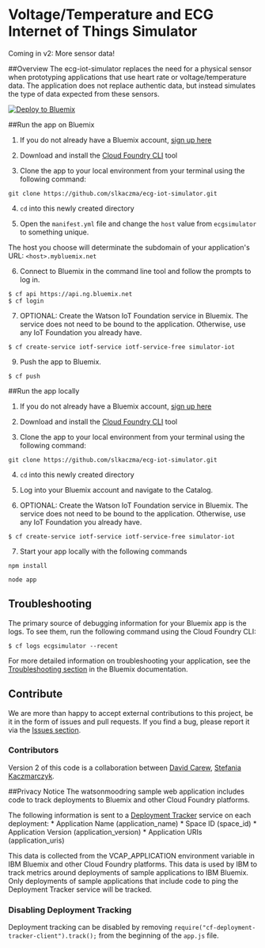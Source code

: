 # Voltage/Temperature and ECG Internet of Things Simulator

Coming in v2: More sensor data!

##Overview
The ecg-iot-simulator replaces the need for a physical sensor when prototyping applications that use heart rate or voltage/temperature data. The application does not replace authentic data, but instead simulates the type of data expected from these sensors. 

[![Deploy to Bluemix](https://bluemix.net/deploy/button.png)](https://bluemix.net/deploy?repository=https://github.com/slkaczma/ecg-iot-simulator)

##Run the app on Bluemix
1. If you do not already have a Bluemix account, [sign up here](https://console.ng.bluemix.net/registration/)

2. Download and install the [Cloud Foundry CLI](https://github.com/cloudfoundry/cli/releases) tool

3. Clone the app to your local environment from your terminal using the following command:

  ```
  git clone https://github.com/slkaczma/ecg-iot-simulator.git
  ```

4. `cd` into this newly created directory

5. Open the `manifest.yml` file and change the `host` value from `ecgsimulator` to something unique.

  The host you choose will determinate the subdomain of your application's URL:  `<host>.mybluemix.net`

6. Connect to Bluemix in the command line tool and follow the prompts to log in.

  ```
  $ cf api https://api.ng.bluemix.net
  $ cf login
  ```
  
7. OPTIONAL: Create the Watson IoT Foundation service in Bluemix. The service does not need to be bound to the application. Otherwise, use any IoT Foundation you already have. 

  ```
  $ cf create-service iotf-service iotf-service-free simulator-iot
  ```
  
9. Push the app to Bluemix.

  ```
  $ cf push
  ```

##Run the app locally
1. If you do not already have a Bluemix account, [sign up here](https://console.ng.bluemix.net/registration/)

2. Download and install the [Cloud Foundry CLI](https://github.com/cloudfoundry/cli/releases) tool

3. Clone the app to your local environment from your terminal using the following command:

  ```
  git clone https://github.com/slkaczma/ecg-iot-simulator.git
  ```

4. `cd` into this newly created directory

5. Log into your Bluemix account and navigate to the Catalog.

6. OPTIONAL: Create the Watson IoT Foundation service in Bluemix. The service does not need to be bound to the application. Otherwise, use any IoT Foundation you already have. 

  ```
  $ cf create-service iotf-service iotf-service-free simulator-iot
  ```
  
7. Start your app locally with the following commands

  ```
  npm install
  ```
  ```
  node app
  ```

## Troubleshooting

The primary source of debugging information for your Bluemix app is the logs. To see them, run the following command using the Cloud Foundry CLI:

  ```
  $ cf logs ecgsimulator --recent
  ```
For more detailed information on troubleshooting your application, see the [Troubleshooting section](https://www.ng.bluemix.net/docs/troubleshoot/tr.html) in the Bluemix documentation.

## Contribute
We are more than happy to accept external contributions to this project, be it in the form of issues and pull requests. If you find a bug, please report it via the [Issues section](https://github.com/slkaczma/ecg-iot-simulator/issues).

### Contributors
Version 2 of this code is a collaboration between [David Carew](https://github.com/djcarew), [Stefania Kaczmarczyk](https://github.com/slkaczma).

##Privacy Notice
The watsonmoodring sample web application includes code to track deployments to Bluemix and other Cloud Foundry platforms.

The following information is sent to a [Deployment Tracker](https://github.com/cloudant-labs/deployment-tracker) service on each deployment:
    * Application Name (application_name)
    * Space ID (space_id)
    * Application Version (application_version)
    * Application URIs (application_uris)

This data is collected from the VCAP_APPLICATION environment variable in IBM Bluemix and other Cloud Foundry platforms. This data is used by IBM to track metrics around deployments of sample applications to IBM Bluemix. Only deployments of sample applications that include code to ping the Deployment Tracker service will be tracked.

### Disabling Deployment Tracking

Deployment tracking can be disabled by removing `require("cf-deployment-tracker-client").track();` from the beginning of the `app.js` file.
